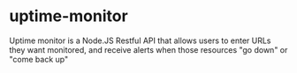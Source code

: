 # uptime-monitor
 Uptime monitor is a Node.JS Restful API that allows users to enter URLs they want monitored, and receive alerts when those resources "go down" or "come back up"

